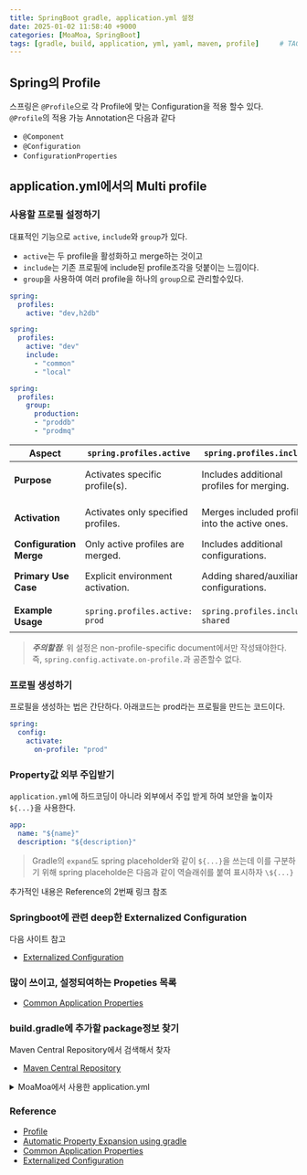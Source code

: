```yaml
---
title: SpringBoot gradle, application.yml 설정 
date: 2025-01-02 11:58:40 +9000
categories: [MoaMoa, SpringBoot]
tags: [gradle, build, application, yml, yaml, maven, profile]     # TAG names should always be lowercase
---
```


Spring의 Profile
--
스프링은 ```@Profile```으로 각 Profile에 맞는 Configuration을 적용 할수 있다. 
```@Profile```의 적용 가능 Annotation은 다음과 같다
- ```@Component```
- ```@Configuration```
- ```ConfigurationProperties```

application.yml에서의 Multi profile
--
### 사용할 프로필 설정하기
대표적인 기능으로 ```active```, ```include```와 ```group```가 있다.
- ```active```는 두 profile을 활성화하고 merge하는 것이고 
- ```include```는 기존 프로필에 include된 profile조각을 덧붙이는 느낌이다.
- ```group```을 사용하여 여러 profile을 하나의 ```group```으로 관리할수있다. 
```yaml
spring:
  profiles:
    active: "dev,h2db"
```
```yaml
spring:
  profiles:
    active: "dev"
    include:
      - "common"
      - "local"
```
```yaml
spring:
  profiles:
    group:
      production:
      - "proddb"
      - "prodmq"
```

| **Aspect**              | **`spring.profiles.active`**               | **`spring.profiles.include`**              | **`spring.profiles.group`**                 |
|--------------------------|--------------------------------------------|--------------------------------------------|---------------------------------------------|
| **Purpose**             | Activates specific profile(s).             | Includes additional profiles for merging.  | Defines groups of profiles to activate together. |
| **Activation**          | Activates only specified profiles.         | Merges included profiles into the active ones. | Activates profiles in a logical group when the parent is activated. |
| **Configuration Merge** | Only active profiles are merged.           | Includes additional configurations.        | Group profiles and their children are all merged. |
| **Primary Use Case**     | Explicit environment activation.           | Adding shared/auxiliary configurations.    | Managing logical groups of related profiles.     |
| **Example Usage**        | `spring.profiles.active: prod`             | `spring.profiles.include: shared`          | `spring.profiles.group: { production: [db-prod, security-prod] }` |

> ***주의할점***: 위 설정은 non-profile-specific document에서만 작성돼야한다.
> 즉, ```spring.config.activate.on-profile.```과 공존할수 없다. 

### 프로필 생성하기
프로필을 생성하는 법은 간단하다. 아래코드는 prod라는 프로필을 만드는 코드이다. 
```yaml
spring:
  config:
    activate:
      on-profile: "prod"
```
### Property값 외부 주입받기
```application.yml```에 하드코딩이 아니라 외부에서 주입 받게 하여 보안을 높이자
```${...}```을 사용한다. 
```yaml
app:
  name: "${name}"
  description: "${description}"
```
> Gradle의 ```expand```도 spring placeholder와 같이 ```${...}```을 쓰는데
> 이를 구분하기 위해 spring placeholde은 다음과 같이 역슬래쉬를 붙여 표시하자 ```\${...}```
 
추가적인 내용은 Reference의 2번째 링크 참조

### Springboot에 관련 deep한 Externalized Configuration
다음 사이트 참고
- [Externalized Configuration](https://docs.spring.io/spring-boot/reference/features/external-config.html)

### 많이 쓰이고, 설정되여하는 Propeties 목록
- [Common Application Properties](https://docs.spring.io/spring-boot/appendix/application-properties/index.html)

### build.gradle에 추가할 package정보 찾기
Maven Central Repository에서 검색해서 찾자
- [Maven Central Repository](https://central.sonatype.com)

<details>
<summary>MoaMoa에서 사용한 application.yml</summary>

``` yaml
spring:
  profiles:
    include:
    - "h2db" #원하는 profile 활성화 시키기
    - "default"
---
spring:
  config:
    activate:
      on-profile: "default"
  application:
    name: "moamoa"
server:
  port: 9000
---
spring:
  config:
    activate:
      on-profile: "h2db"
  h2:
    console:
      enabled: true
      settings:
        web-allow-others: true
      path: /h2-console
  datasource:
    url: jdbc:h2:mem:test;mode=mysql  # inmemory mode실행 및 mysql 모드로 실행
    username: sa
    password:
    driver-class-name: org.h2.Driver
  jpa:
    database: h2  # 알아서 해줘서 해줄 필요 없긴 함
    hibernate:
      ddl-auto: create-drop # 매 실행시 db create & 서버 종료시 db drop
    show-sql: true
```
</details>

### Reference
- [Profile](https://docs.spring.io/spring-boot/reference/features/profiles.html)
- [Automatic Property Expansion using gradle](https://docs.spring.io/spring-boot/how-to/properties-and-configuration.html)
- [Common Application Properties](https://docs.spring.io/spring-boot/appendix/application-properties/index.html)
- [Externalized Configuration](https://docs.spring.io/spring-boot/reference/features/external-config.html)
